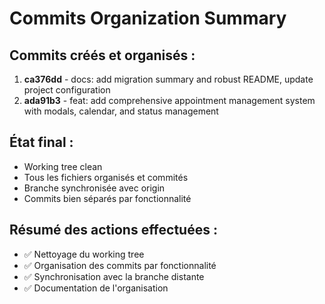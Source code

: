 # Commits Organization Summary

## Commits créés et organisés :

1. **ca376dd** - docs: add migration summary and robust README, update project configuration
2. **ada91b3** - feat: add comprehensive appointment management system with modals, calendar, and status management

## État final :
- Working tree clean
- Tous les fichiers organisés et commités
- Branche synchronisée avec origin
- Commits bien séparés par fonctionnalité

## Résumé des actions effectuées :
- ✅ Nettoyage du working tree
- ✅ Organisation des commits par fonctionnalité
- ✅ Synchronisation avec la branche distante
- ✅ Documentation de l'organisation
